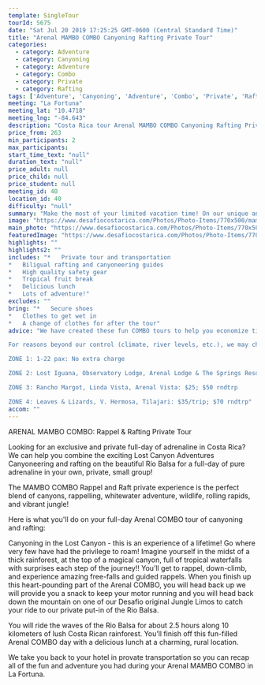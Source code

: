 ```yaml
---
template: SingleTour
tourId: 5675
date: "Sat Jul 20 2019 17:25:25 GMT-0600 (Central Standard Time)"
title: "Arenal MAMBO COMBO Canyoning Rafting Private Tour"
categories: 
  - category: Adventure
  - category: Canyoning
  - category: Adventure
  - category: Combo
  - category: Private
  - category: Rafting
tags: ['Adventure', 'Canyoning', 'Adventure', 'Combo', 'Private', 'Rafting']
meeting: "La Fortuna"
meeting_lat: "10.4718"
meeting_lng: "-84.643"
description: "Costa Rica tour Arenal MAMBO COMBO Canyoning Rafting Private Tour, id 5675"
price_from: 263
min_participants: 2
max_participants: 
start_time_text: "null"
duration_text: "null"
price_adult: null
price_child: null
price_student: null
meeting_id: 40
location_id: 40
difficulty: "null"
summary: "Make the most of your limited vacation time! On our unique and exclusive MAMBO COMBO and experience the most-incredible waterfall adventure – strap on a harness and rappel you will be descending several tropical waterfalls and make your way through mother nature's obstacle course. After eating a delicious traditional snack, challenge yourself on the Balsa River as you paddle through fun & safe rolling rapids."
image: "https://www.desafiocostarica.com/Photos/Photo-Items/770x500/mambo-combo---arenal---rappel--raft---private-1.jpg"
main_photo: "https://www.desafiocostarica.com/Photos/Photo-Items/770x500/mambo-combo---arenal---rappel--raft---private-1.jpg"
featuredImage: "https://www.desafiocostarica.com/Photos/Photo-Items/770x500/mambo-combo---arenal---rappel--raft---private-1.jpg"
highlights: ""
highlights2: ""
includes: "*   Private tour and transportation
*   Biligual rafting and canyoneering guides
*   High quality safety gear
*   Tropical fruit break
*   Delicious lunch
*   Lots of adventure!"
excludes: ""
bring: "*   Secure shoes
*   Clothes to get wet in
*   A change of clothes for after the tour"
advice: "We have created these fun COMBO tours to help you economize time and money on your vacation - we will coordinate your tour pick-ups and drop-offs and in some COMBOs, you may have a short break back at your hotel to take a breather before the next tour. Please keep your itinerary with you so you are aware of your COMBO logistics. Our exclusive, PRIVATE trips include private transport to and from your hotel, you get our most-experienced, top bilingual guides to accompany you, personalized choice of food options, no sense of rushing along - you can take your time, plus you get your photos included.

For reasons beyond our control (climate, river levels, etc.), we may change to a more-suitable tour with an equal or similar adventure-appeal or offer other tour options so you don't miss out on a fun day in Costa Rica. We reserve the right to cancel a trip due to unfavorable conditions & will only run a tour according to our policies. Full refund is given if (on rare occasion) no tour is run. This adventure involves some inherent risk and physical exertion, so you must be in good physical condition! While the recommended weight limit for our canyoneering (rappelling) tour and most zip line tours is 220 lbs (100 kilos) it’s more about waist size than weight as the ropes (canyoneering) and cables (zip lines) are rated for well over 220 lbs but the maximum waist size for the harnesses used for these tours is 42 inches. So if you are a little over 220 lbs but your waist is less than 42 inches you can still do these tours. NOTE: We have an extra transport charge for hotels outside of our normal pick-up

ZONE 1: 1-22 pax: No extra charge

ZONE 2: Lost Iguana, Observatory Lodge, Arenal Lodge & The Springs Resort: $20 per trip or $40 roundtrip

ZONE 3: Rancho Margot, Linda Vista, Arenal Vista: $25; $50 rndtrp

ZONE 4: Leaves & Lizards, V. Hermosa, Tilajari: $35/trip; $70 rndtrp"
accom: ""
---
```

ARENAL MAMBO COMBO: Rappel & Rafting Private Tour

Looking for an exclusive and private full-day of adrenaline in Costa Rica? We can help you combine the exciting Lost Canyon Adventures Canyoneering and rafting on the beautiful Río Balsa for a full-day of pure adrenaline in your own, private, small group!

The MAMBO COMBO Rappel and Raft private experience is the perfect blend of canyons, rappelling, whitewater adventure, wildlife, rolling rapids, and vibrant jungle!

Here is what you'll do on your full-day Arenal COMBO tour of canyoning and rafting:

Canyoning in the Lost Canyon - this is an experience of a lifetime! Go where very few have had the privilege to roam! Imagine yourself in the midst of a thick rainforest, at the top of a magical canyon, full of tropical waterfalls with surprises each step of the journey!! You’ll get to rappel, down-climb, and experience amazing free-falls and guided rappels. When you finish up this heart-pounding part of the Arenal COMBO, you will head back up we will provide you a snack to keep your motor running and you will head back down the mountain on one of our Desafio original Jungle Limos to catch your ride to our private put-in of the Rio Balsa.

You will ride the waves of the Rio Balsa for about 2.5 hours along 10 kilometers of lush Costa Rican rainforest. You’ll finish off this fun-filled Arenal COMBO day with a delicious lunch at a charming, rural location.

We take you back to your hotel in provate transportation so you can recap all of the fun and adventure you had during your Arenal MAMBO COMBO in La Fortuna.